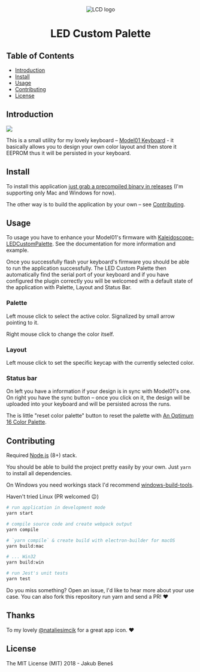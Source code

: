 <div align="center">
 <img src="https://user-images.githubusercontent.com/8135252/43808206-46044a9e-9aac-11e8-82d6-3d872724c87e.png" alt="LCD logo" title="LCD" />

<h1>LED Custom Palette</h1>
</div>

## Table of Contents

- [Introduction](#introduction)
- [Install](#install)
- [Usage](#usage)
- [Contributing](#contributing)
- [License](#license)

## Introduction

<img src="https://user-images.githubusercontent.com/8135252/43808306-bc76ae92-9aac-11e8-807e-61b962404de1.png"/>

This is a small utility for my lovely keyboard – [Model01 Keyboard](https://shop.keyboard.io/) - it basically allows you to design your own color layout and then store it EEPROM thus it will be persisted in your keyboard.

## Install

To install this application [just grab a precompiled binary in releases](https://github.com/jukben/keyboardio-led-custom-palette/releases) (I'm supporting only Mac and Windows for now).

The other way is to build the application by your own – see [Contributing](#contributing).

## Usage

To usage you have to enhance your Model01's firmware with [Kaleidoscope-LEDCustomPalette](https://github.com/jukben/Kaleidoscope-LEDCustomPalette). See the documentation for more information and example.

Once you successfully flash your keyboard's firmware you should be able to run the application successfully. The LED Custom Palette then automatically find the serial port of your keyboard and if you have configured the plugin correctly you will be welcomed with a default state of the application with Palette, Layout and Status Bar.

### Palette

Left mouse click to select the active color. Signalized by small arrow pointing to it.

Right mouse click to change the color itself.

### Layout

Left mouse click to set the specific keycap with the currently selected color.

### Status bar

On left you have a information if your design is in sync with Model01's one. On right you have the sync button – once you click on it, the design will be uploaded into your keyboard and will be persisted across the runs.

The is little "reset color palette" button to reset the palette with [An Optimum 16 Color Palette](http://alumni.media.mit.edu/~wad/color/palette.html).

## Contributing

Required [Node.js](http://nodejs.org/) (8+) stack.

You should be able to build the project pretty easily by your own. Just `yarn` to install all dependencies.

On Windows you need workings stack I'd recommend [windows-build-tools](https://github.com/felixrieseberg/windows-build-tools).

Haven't tried Linux (PR welcomed 😉)

```bash
# run application in development mode
yarn start

# compile source code and create webpack output
yarn compile

# `yarn compile` & create build with electron-builder for macOS
yarn build:mac

# ... Win32
yarn build:win

# run Jest's unit tests
yarn test
```

Do you miss something? Open an issue, I'd like to hear more about your use case. You can also fork this repository run yarn and send a PR! ❤️

## Thanks

To my lovely [@nataliesimcik](https://www.instagram.com/nataliesimcik/) for a great app icon. ❤️

## License

The MIT License (MIT) 2018 - Jakub Beneš
